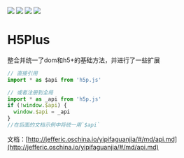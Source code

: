 
[![](https://img.shields.io/npm/l/h5p.js.svg?style=flat-square)](https://www.npmjs.com/package/h5p.js) 
[![](https://img.shields.io/npm/v/h5p.js.svg?style=flat-square)](https://www.npmjs.com/package/h5p.js) 
[![](https://img.shields.io/npm/dm/h5p.js.svg?style=flat-square)](https://www.npmjs.com/package/h5p.js) 
[![](https://img.shields.io/npm/dt/h5p.js.svg?style=flat-square)](https://www.npmjs.com/package/h5p.js) 

# H5Plus
整合并统一了dom和h5+的基础方法，并进行了一些扩展

```javascript
// 直接引用
import * as $api from 'h5p.js'

// 或者注册到全局
import * as _api from 'h5p.js'
if (!window.$api) {
  window.$api = _api
}
//在后面的文档示例中将统一用`$api`
```
文档：[http://jefferic.oschina.io/yipifaguanjia/#/md/api.md](http://jefferic.oschina.io/yipifaguanjia/#/md/api.md)